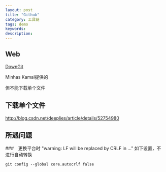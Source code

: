 ```yaml
---
layout: post
title: "Github"
category: 工具链
tags: demo
keywords: 
description: 
---
```





## Web 

[DownGit](https://minhaskamal.github.io/DownGit/#/home)

Minhas Kamal提供的

但不能下载单个文件

## 下载单个文件
http://blog.csdn.net/deeplies/article/details/52754980



## 所遇问题

###　更换平台时 "warning: LF will be replaced by CRLF in ..."
如下设置，不进行自动转换

```
git config --global core.autocrlf false
```